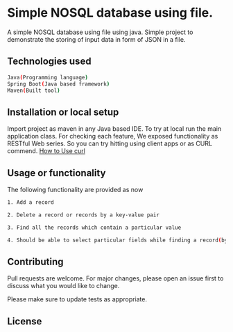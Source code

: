 # Simple NOSQL database using file.

A simple NOSQL database using file using java. Simple project to demonstrate the storing of input data in form of JSON in a file.

## Technologies used
```sh
Java(Programming language)
Spring Boot(Java based framework)
Maven(Built tool)
```

## Installation or local setup

Import project as maven in any Java based IDE. To try at local run the main application class.
For checking each feature, We exposed functionality as RESTful Web series. So you can try hitting
using client apps or as CURL commend.
[How to Use curl](https://www.baeldung.com/curl-rest)


## Usage or functionality
The following functionality are provided as now
```sh
1. Add a record

2. Delete a record or records by a key-value pair

3. Find all the records which contain a particular value

4. Should be able to select particular fields while finding a record(by default it should return all the fields)
```

## Contributing
Pull requests are welcome. For major changes, please open an issue first to discuss what you would like to change.

Please make sure to update tests as appropriate.

## License
